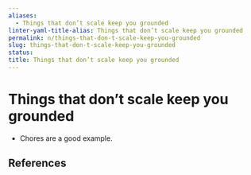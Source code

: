 ```yaml
---
aliases:
  - Things that don’t scale keep you grounded
linter-yaml-title-alias: Things that don’t scale keep you grounded
permalink: n/things-that-don-t-scale-keep-you-grounded
slug: things-that-don-t-scale-keep-you-grounded
status: 
title: Things that don’t scale keep you grounded
---
```

# Things that don’t scale keep you grounded

- Chores are a good example.

## References
